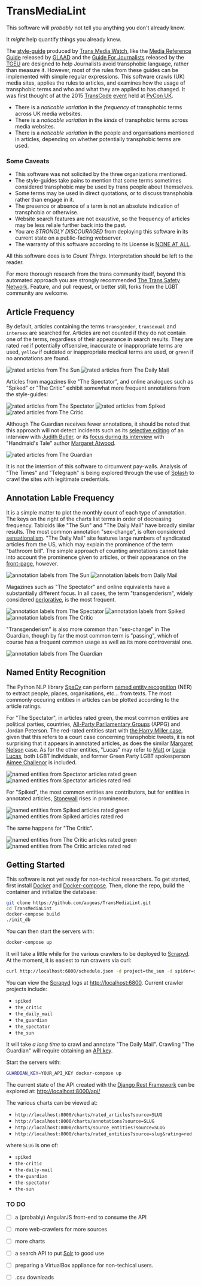 
# TransMediaLint

This software will *probably* not tell you anything you don't already know.

It *might* help quantify things you already knew.

The [style-guide](http://www.transmediawatch.org/Documents/Media%20Style%20Guide.pdf)
produced by [Trans Media Watch](http://www.transmediawatch.org/), like the
[Media Reference Guide](https://www.glaad.org/reference/transgender) released
by [GLAAD](https://www.glaad.org/) and the
[Guide For Journalists](https://tgeu.org/wp-content/uploads/2016/07/TGEU_journalistGuide16LR_singlepages.pdf)
released by the [TGEU](https://tgeu.org/) are designed to help Journalists
avoid transphobic language, rather than measure it. However, most of the rules
from these guides can be implemented with simple regular expressions. This
software crawls (UK) media sites, applies the rules to articles, and examines
how the usage of transphobic terms and who and what they are applied to has
changed. It was first thought of at the 2015 [TransCode](http://trans-code.org/)
[event](http://2015.pyconuk.org/transcode/) held at [PyCon UK](http://pyconuk.org).

* There is a *noticable variation* in the *frequency* of transphobic terms across UK
media websites.
* There is a *noticable variation* in the *kinds* of transphobic terms across media
websites.
* There is a *noticable variation* in the people and organisations mentioned in
articles, depending on whether potentially transphobic terms are used.

### Some Caveats

* This software was not solicited by the three organizations mentioned.
* The style-guides take pains to mention that some terms sometimes considered
transphobic may be used by trans people about themselves.
* Some terms may be used in direct quotations, or to discuss transphobia rather
than engage in it.
* The presence or absence of a term is not an absolute indication of transphobia
or otherwise.
* Website search features are not exaustive, so the frequency of articles may be
less reliale further back into the past.
* You are *STRONGLY DISCOURAGED* from deploying this software in its current
state on a public-facing webserver.
* The warranty of this software according to its License is
[NONE AT ALL](http://www.apache.org/licenses/LICENSE-2.0.txt).

All this software does is to *Count Things*. Interpretation should be left to
the reader.

For more thorough research from the trans community itself, beyond this
automated approach you are strongly
recommended [The Trans Safety Network](https://transsafety.network/). Feature,
and pull request, or better still, forks from the LGBT community are welcome.

## Article Frequency

By default, articles containing the terms `transgender`, `transexual` and
`intersex` are searched for. Articles are not counted if they do not contain
one of the terms, regardless of their appearance in search results. They are
rated `red` if potentially offsensive, inaccurate or inappropriate terms are
used, `yellow` if outdated or inappropriate medical terms are used, or `green`
if no annotations are found.

![rated articles from The Sun](https://github.com/augeas/TransMediaLint/raw/master/img/rated_sun_articles_3_22.png)
![rated articles from The Daily Mail](https://github.com/augeas/TransMediaLint/raw/master/img/rated_daily_mail_articles_3_22.png)

Articles from magazines like "The Spectator", and online analogues such as
"Spiked" or "The Critic" exhibit somewhat more frequent annotations from the
style-guides:

![rated articles from The Spectator](https://github.com/augeas/TransMediaLint/raw/master/img/rated_spectator_articles.png)
![rated articles from Spiked](https://github.com/augeas/TransMediaLint/raw/master/img/rated_spiked_articles.png)
![rated articles from The Critic](https://github.com/augeas/TransMediaLint/raw/master/img/rated_critic_articles_3_22.png)

Although The Guardian receives fewer annotations, it should be noted that this approach
will not detect incidents such as its
[selective editing](https://www.pinknews.co.uk/2021/09/08/judith-butler-guardian-interview-terf-trans/)
of an interview with [Judith Butler](https://en.wikipedia.org/wiki/Judith_Butler), or its
[focus during its interview](https://www.pinknews.co.uk/2022/02/19/margaret-atwood-hadley-freeman-trans-gender-critical/) with "Handmaid's Tale" author [Margaret Atwood](http://margaretatwood.ca/).

![rated articles from The Guardian](https://github.com/augeas/TransMediaLint/raw/master/img/rated_guardian_articles_3_22.png)

It is not the intention of this software to circumvent pay-walls. Analysis of
"The Times" and "Telegraph" is being explored through the use of
[Splash](https://github.com/scrapinghub/splash) to crawl the sites with
legitimate credentials.

## Annotation Lable Frequency

It is a simple matter to plot the monthly count of each type of annotation.
The keys on the right of the charts list terms in order of decreasing frequency.
Tabloids like "The Sun" and "The Daily Mail" have broadly similar results.
The most common annotation "sex-change", is often considered
[sensationalism](https://www.glaad.org/reference/transgender).
"The Daily Mail" site features large numbers of syndicated articles from the
US, which may explain the prominence of the term "bathroom bill".
The simple approach of counting annotations cannot take into account the
prominence given to articles, or their appearance on the
[front-page](https://twitter.com/mimmymum/status/1511998806614851584), however.

![annotation labels from The Sun](https://github.com/augeas/TransMediaLint/raw/master/img/the_sun_annotation_labels.png)
![annotation labels from Daily Mail](https://github.com/augeas/TransMediaLint/raw/master/img/the_daily_mail_annotation_labels.png)

Magazines such as "The Spectator" and online equivalents have a substantially
different focus. In all cases, the term "transgenderism", widely considered
[perjorative](https://www.glaad.org/reference/trans-terms), is the most frequent.

![annotation labels from The Spectator](https://github.com/augeas/TransMediaLint/raw/master/img/the_spectator_annotation_labels.png)
![annotation labels from Spiked](https://github.com/augeas/TransMediaLint/raw/master/img/spiked_annotation_labels.png)
![annotation labels from The Critic](https://github.com/augeas/TransMediaLint/raw/master/img/the_critic_annotation_labels.png)

"Transgenderism" is also more common than "sex-change" in The Guardian, though
by far the most common term is "passing", which of course has a frequent common
usage as well as its more controversial one.

![annotation labels from The Guardian](https://github.com/augeas/TransMediaLint/raw/master/img/the_guardian_annotation_labels.png)

## Named Entity Recognition

The Python NLP library [SpaCy](https://spacy.io/) can perform
[named entity recognition](https://spacy.io/usage/linguistic-features#named-entities)
(NER) to extract people, places, organisations, etc... from texts. The most commonly
occuring entities in articles can be plotted according to the article ratings.

For "The Spectator", in articles rated green, the most common entities are
political parties, countries,
[All-Party Parliamentary Groups](https://www.parliament.uk/about/mps-and-lords/members/apg/)
(APPG) and Jordan Peterson. The red-rated entities start with 
[the Harry Miller case](https://www.pinknews.co.uk/2021/12/20/harry-miller-court-appeals-gender-critical-hate/),
given that this refers to a court case concerning transphobic tweets, it is not
surprising that it appears in annotated articles, as does the similar
[Margaret Nelson](https://www.pinknews.co.uk/2021/02/02/innocent-smoothies-twitter-drinks-trans-transgender-rights-twitter-margaret-nelson-pensioner/) case. As for the other entities, "Lucas"
may refer to [Matt](https://www.pinknews.co.uk/2021/10/01/matt-lucas-lgb-alliance-trans/) or
[Lucia Lucas](https://www.pinknews.co.uk/2019/10/08/opera-singer-lucia-lucas-makes-history-as-first-trans-star-to-perform-with-english-national-opera/),
both LGBT individuals, and former Green Party LGBT spokesperson
[Aimee Challenor](https://www.pinknews.co.uk/2017/07/07/green-party-lgbtq-spokesperson-i-disagree-with-pride-but-ill-still-be-marching/)
is included.

![named entities from Spectator articles rated green](https://github.com/augeas/TransMediaLint/raw/master/img/the_spectator_green_entities.png)
![named entities from Spectator articles rated red](https://github.com/augeas/TransMediaLint/raw/master/img/the_spectator_red_entities.png)

For "Spiked", the most common entities are contributors, but for entities in
annotated articles, [Stonewall](https://www.stonewall.org.uk/) rises in
prominence.

![named entities from Spiked articles rated green](https://github.com/augeas/TransMediaLint/raw/master/img/spiked_green_entities.png)
![named entities from Spiked articles rated red](https://github.com/augeas/TransMediaLint/raw/master/img/spiked_red_entities.png)

The same happens for "The Critic".

![named entities from The Critic articles rated green](https://github.com/augeas/TransMediaLint/raw/master/img/the_critic_green_entities.png)
![named entities from The Critic articles rated red](https://github.com/augeas/TransMediaLint/raw/master/img/the_critic_red_entities.png)


## Getting Started

This software is not yet ready for non-techical researchers. To get started,
first install [Docker](https://docs.docker.com/get-docker/) and
[Docker-compose](https://docs.docker.com/compose/install/). Then, clone the
repo, build the container and initialize the database:

```bash
git clone https://github.com/augeas/TransMediaLint.git
cd TransMediaLint
docker-compose build
./init_db
```

You can then start the servers with:

```bash
docker-compose up
```

It will take a little while for the various crawlers to be deployed to
[Scrapyd](https://scrapyd.readthedocs.io/en/stable/). At the moment, it
is easiest to run crawers via curl:

```bash
curl http://localhost:6800/schedule.json -d project=the_sun -d spider=search
```

You can view the [Scrapyd](https://scrapyd.readthedocs.io/en/stable/) logs at
[http://localhost:6800](http://localhost:6800). Current crawler projects
include:

* `spiked`
* `the_critic`
* `the_daily_mail`
* `the_guardian`
* `the_spectator`
* `the_sun`

It will take *a long time* to crawl and annotate "The Daily Mail". Crawling
"The Guardian" will require obtaining an
[API key](https://open-platform.theguardian.com/access/).

Start the servers with:

```bash
GUARDIAN_KEY=YOUR_API_KEY docker-compose up
```

The current state of the API created with the
[Django Rest Framework](https://www.django-rest-framework.org/)
can be explored at: [http://localhost:8000/api/](http://localhost:8000/api/)

The various charts can be viewed at:

* `http://localhost:8000/charts/rated_articles?source=SLUG`
* `http://localhost:8000/charts/annotations?source=SLUG`
* `http://localhost:8000/charts/source_entities?source=SLUG`
* `http://localhost:8000/charts/rated_entities?source=slug&rating=red`

where `SLUG` is one of:

* `spiked`
* `the-critic`
* `the-daily-mail`
* `the-guardian`
* `the-spectator`
* `the-sun`

### TO DO

- [ ] a (probably) AngularJS front-end to consume the API
- [ ] more web-crawlers for more sources
- [ ] more charts
- [ ] a search API to put [Solr](https://solr.apache.org/) to good use
- [ ] preparing a VirtualBox appliance for non-techical users.
- [ ] .csv downloads


